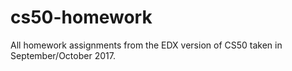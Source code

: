 # cs50-homework
All homework assignments from the EDX version of CS50 taken in September/October 2017.
